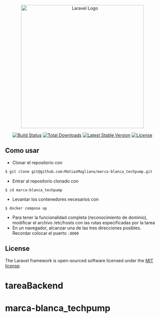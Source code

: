 <p align="center"><a href="https://laravel.com" target="_blank"><img src="https://raw.githubusercontent.com/laravel/art/master/logo-lockup/5%20SVG/2%20CMYK/1%20Full%20Color/laravel-logolockup-cmyk-red.svg" width="400" alt="Laravel Logo"></a></p>

<p align="center">
<a href="https://github.com/laravel/framework/actions"><img src="https://github.com/laravel/framework/workflows/tests/badge.svg" alt="Build Status"></a>
<a href="https://packagist.org/packages/laravel/framework"><img src="https://img.shields.io/packagist/dt/laravel/framework" alt="Total Downloads"></a>
<a href="https://packagist.org/packages/laravel/framework"><img src="https://img.shields.io/packagist/v/laravel/framework" alt="Latest Stable Version"></a>
<a href="https://packagist.org/packages/laravel/framework"><img src="https://img.shields.io/packagist/l/laravel/framework" alt="License"></a>
</p>

## Como usar

- Clonar el repositorio con
```sh
$ git clone git@github.com:MatiasMagliano/marca-blanca_techpump.git
```
- Entrar al repositorio clonado con
```
$ cd marca-blanca_techpump
```
- Levantar los contenedores necesarios con
```
$ docker compose up
```
- Para tener la funcionalidad completa (reconocimiento de dominio), modificar el archivo /etc/hosts con las rutas especificadas por la tarea
- En un navegador, alcanzar una de las tres direcciones posibles. Recordar colocar el puerto `:8000`

## License

The Laravel framework is open-sourced software licensed under the [MIT license](https://opensource.org/licenses/MIT).
# tareaBackend
# marca-blanca_techpump
